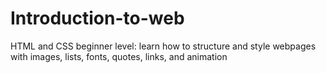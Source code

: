 # Introduction-to-web
HTML and CSS beginner level: learn how to structure and style webpages with images, lists, fonts, quotes, links, and animation
